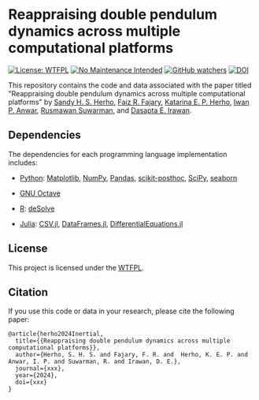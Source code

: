 # Reappraising double pendulum dynamics across multiple computational platforms

[![License: WTFPL](https://img.shields.io/badge/License-WTFPL-brightgreen.svg)](http://www.wtfpl.net/about/)
[![No Maintenance Intended](http://unmaintained.tech/badge.svg)](http://unmaintained.tech/)
[![GitHub watchers](https://img.shields.io/github/watchers/Naereen/StrapDown.js.svg?style=social&label=Watch&maxAge=2592000)](https://github.com/sandyherho/doublePendulum/watchers)
[![DOI](https://zenodo.org/badge/792951883.svg)](https://zenodo.org/doi/10.5281/zenodo.11113305)


This repository contains the code and data associated with the paper titled "Reappraising double pendulum dynamics across multiple computational platforms" by [Sandy H. S. Herho](https://scholar.google.com/citations?user=uYQgjxMAAAAJ&hl=id), [Faiz R. Fajary](https://scholar.google.co.jp/citations?user=cTqtdTIAAAAJ&hl=en), [Katarina E. P. Herho](https://scholar.google.com/citations?user=XsjZGN0AAAAJ&hl=id), [Iwan P. Anwar](https://scholar.google.co.id/citations?user=NMs_TswAAAAJ&hl=id), [Rusmawan Suwarman](https://scholar.google.co.id/citations?user=NfMfR8LMVz8C&hl=en), and [Dasapta E. Irawan](https://scholar.google.com/citations?user=Myvc78MAAAAJ&hl=en).


## Dependencies

The dependencies for each programming language implementation includes:

- [Python](https://www.python.org/): [Matplotlib](https://matplotlib.org/), [NumPy](https://numpy.org/), [Pandas](https://pandas.pydata.org/), [scikit-posthoc](https://scikit-posthocs.readthedocs.io/en/latest/), [SciPy](https://scipy.org/), [seaborn](https://seaborn.pydata.org/) 

- [GNU Octave](https://octave.org/)

- [R](https://www.r-project.org/): [deSolve](https://desolve.r-forge.r-project.org/)

- [Julia](https://julialang.org/): [CSV.jl](https://csv.juliadata.org/stable/), [DataFrames.jl](https://dataframes.juliadata.org/stable/), [DifferentialEquations.jl](https://docs.sciml.ai/DiffEqDocs/stable/)


## License

This project is licensed under the [WTFPL](http://www.wtfpl.net/).


## Citation

If you use this code or data in your research, please cite the following paper:

```
@article{herho2024Inertial,
  title={{Reappraising double pendulum dynamics across multiple computational platforms}},
  author={Herho, S. H. S. and Fajary, F. R. and  Herho, K. E. P. and Anwar, I. P. and Suwarman, R. and Irawan, D. E.},
  journal={xxx},
  year={2024},
  doi={xxx}
}
```
